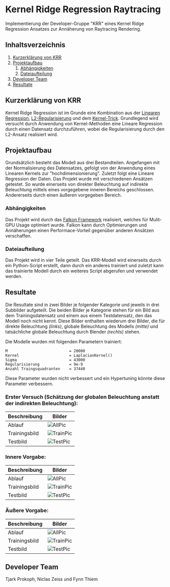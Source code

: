 # Kernel Ridge Regression Raytracing
Implementierung der Developer-Gruppe "KRR" eines Kernel Ridge Regression Ansatzes zur Annäherung von Raytracing Rendering.
## Inhaltsverzeichnis
1. [Kurzerklärung von KRR](#info)
2. [Projektaufbau](#aufbau)
    1. [Abhängigkeiten](#abhängigkeiten)
    2. [Dateiaufteilung](#aufteilung)
3. [Developer Team](#team)
4. [Resultate](#result)
<a name="info"></a>
## Kurzerklärung von KRR
Kernel Ridge Regression ist im Grunde eine Kombination aus der [Linearen Regression](https://de.wikipedia.org/wiki/Lineare_Regression),
[L2-Regularisierung](https://en.wikipedia.org/wiki/Regularization_(mathematics)) und dem [Kernel-Trick](https://en.wikipedia.org/wiki/Kernel_method).
Grundlegend wird versucht durch Anwendung von Kernel-Methoden eine Lineare Regression durch einen Datensatz durchzuführen, wobei die Regularisierung 
durch den L2-Ansatz realisiert wird.
<a name="aufbau"></a>
## Projektaufbau
Grundsätzlich besteht das Modell aus drei Bestandteilen. Angefangen mit der Normalisierung des Datensatzes, 
gefolgt von der Anwendung eines Linearen Kernels zur "hochdimensionierung". Zuletzt folgt eine Lineare Regression der Daten. Das Projekt wurde mit verschiedenen Ansätzen getestet. So wurde einerseits von direkter Beleuchtung auf indirekte Beleuchtung mittels eines vorgegebene inneren Bereichs geschlossen. Andererseits durch einen äußeren vorgegeben Bereich.
<a name="abhängigkeiten"></a>
### Abhängigkeiten
Das Projekt wird durch das [Falkon Framework](https://github.com/FalkonML/falkon) realisiert, welches für Mulit-GPU Usage optimiert wurde. Falkon kann durch Optimierungen und Annäherungen einen Performace-Vorteil gegenüber anderen Ansätzen verschaffen.
<a name="aufteilung"></a>
### Dateiaufteilung
Das Projekt wird in vier Teile geteilt. Das KRR-Modell wird einerseits durch ein Python-Script erstellt, dann durch ein anderes trainiert und zuletzt kann das trainierte Modell durch ein weiteres Script abgerufen und verwendet werden.
<a name="result"></a>
## Resultate
Die Resultate sind in zwei Bilder je folgender Kategorie und jeweils in drei Subbilder aufgeteilt. Die beiden Bilder je Kategorie stehen für ein Bild aus dem Trainingsdatensatz und einem aus einem Testdatensatz, den das Modell noch nicht kennt. Diese Bilder enthalten wiederum drei Bilder, die für direkte Beleuchtung *(links)*, globale Beleuchtung des Modells *(mitte)* und tatsächliche globale Beleuchtung durch Blender *(rechts)* stehen.

Die Modelle wurden mit folgenden Parametern trainiert:
```
M                           = 20000
Kernel                      = LaplacianKernel()
Sigma                       = 43000
Regularisierung             = 9e-9
Anzahl Traingsquadranten    = 37440
```
Diese Parameter wurden nicht verbessert und ein Hypertuning könnte diese Parameter verbessern.
### Erster Versuch (Schätzung der globalen Beleuchtung anstatt der indirekten Beleuchtung):
Beschreibung | Bilder
------ | ------
Ablauf| ![AllPic](./imgs/RendererX60GlobalPrediction.png)
Trainingsbild| ![TrainPic](./imgs/trainResultX60GlobalPrediction.png)
Testbild| ![TestPic](./imgs/testResultX60GlobalPrediction.png)

### Innere Vorgabe:
Beschreibung | Bilder
------ | ------
Ablauf| ![AllPic](./imgs/RendererX60.png)
Trainingsbild| ![TrainPic](./imgs/trainResultX60.png)
Testbild| ![TestPic](./imgs/testResultX60.png)

### Äußere Vorgabe:
Beschreibung | Bilder
------ | ------
Ablauf| ![AllPic](./imgs/RendererX60Reversed.png)
Trainingsbild| ![TrainPic](./imgs/trainResultX60Reversed.png)
Testbild| ![TestPic](./imgs/testResultX60Reversed.png)

<a name="team"></a>
## Developer Team
Tjark Prokoph, Niclas Zeiss und Fynn Thiem
